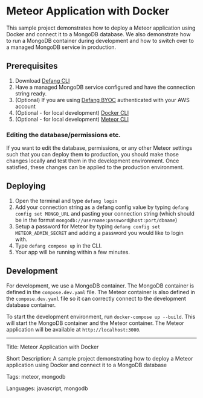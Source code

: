 # Meteor Application with Docker

This sample project demonstrates how to deploy a Meteor application using Docker and connect it to a MongoDB database. We also demonstrate how to run a MongoDB container during development and how to switch over to a managed MongoDB service in production.

## Prerequisites

1. Download [Defang CLI](https://github.com/DefangLabs/defang)
2. Have a managed MongoDB service configured and have the connection string ready.
3. (Optional) If you are using [Defang BYOC](https://docs.aws.amazon.com/cli/latest/userguide/cli-chap-configure.html) authenticated with your AWS account
4. (Optional - for local development) [Docker CLI](https://docs.docker.com/engine/install/)
5. (Optional - for local development) [Meteor CLI](https://docs.meteor.com/install.html)

### Editing the database/permissions etc.

If you want to edit the database, permissions, or any other Meteor settings such that you can deploy them to production, you should make those changes locally and test them in the development environment. Once satisfied, these changes can be applied to the production environment.

## Deploying

1. Open the terminal and type `defang login`
2. Add your connection string as a defang config value by typing `defang config set MONGO_URL` and pasting your connection string (which should be in the format `mongodb://username:password@host:port/dbname`)
3. Setup a password for Meteor by typing `defang config set METEOR_ADMIN_SECRET` and adding a password you would like to login with.
4. Type `defang compose up` in the CLI.
5. Your app will be running within a few minutes.

## Development

For development, we use a MongoDB container. The MongoDB container is defined in the `compose.dev.yaml` file. The Meteor container is also defined in the `compose.dev.yaml` file so it can correctly connect to the development database container.

To start the development environment, run `docker-compose up --build`. This will start the MongoDB container and the Meteor container. The Meteor application will be available at `http://localhost:3000`.

---

Title: Meteor Application with Docker

Short Description: A sample project demonstrating how to deploy a Meteor application using Docker and connect it to a MongoDB database

Tags: meteor, mongodb

Languages: javascript, mongodb
